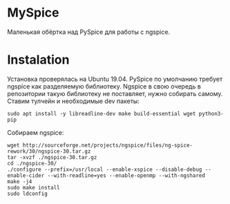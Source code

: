 # MySpice
Маленькая обёртка над PySpice для работы с ngspice.
# Instalation
Установка проверялась на Ubuntu 19.04. PySpice по умолчанию требует ngspice как разделяемую библиотеку. Ngspice в свою очередь в репозитории такую библиотеку не поставляет, нужно собирать самому. Ставим тулчейн и необходимые dev пакеты:

`sudo apt install -y libreadline-dev make build-essential wget python3-pip`

Собираем ngspice:

```
wget http://sourceforge.net/projects/ngspice/files/ng-spice-rework/30/ngspice-30.tar.gz
tar -xvzf ./ngspice-30.tar.gz
cd ./ngspice-30/
./configure --prefix=/usr/local --enable-xspice --disable-debug --enable-cider --with-readline=yes --enable-openmp --with-ngshared
make -j4
sudo make install
sudo ldconfig
``` 
